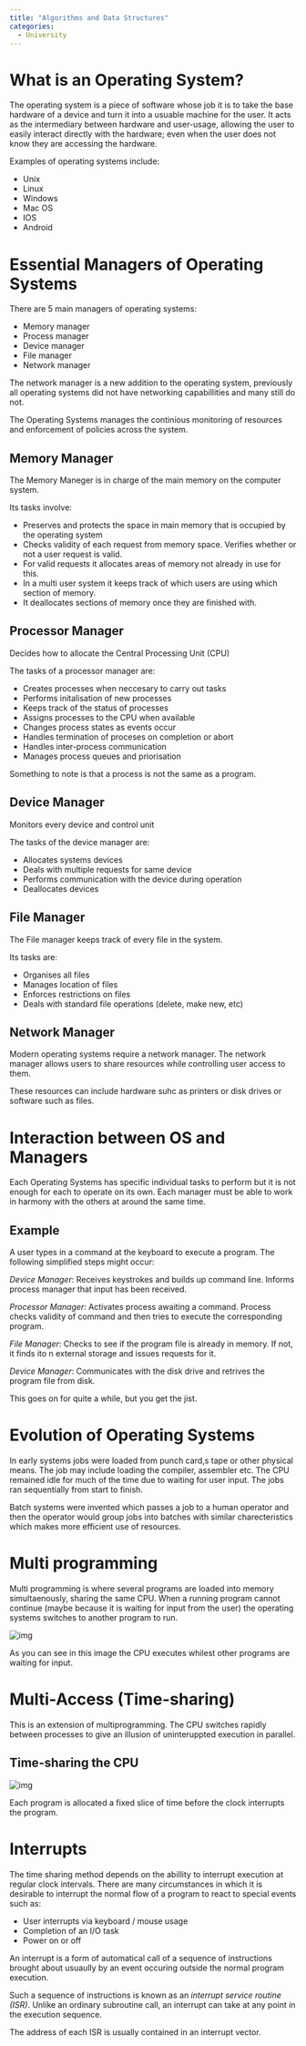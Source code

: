 ```yaml
---
title: "Algorithms and Data Structures"
categories:
  - University
---
```


# What is an Operating System?

The operating system is a piece of software whose job it is to take the base hardware of a device and turn it into a usuable machine for the user. It acts as the intermediary between hardware and user-usage, allowing the user to easily interact directly with the hardware; even when the user does not know they are accessing the hardware.

Examples of operating systems include:
* Unix
* Linux
* Windows
* Mac OS
* IOS
* Android

# Essential Managers of Operating Systems

There are 5 main managers of operating systems:
* Memory manager
* Process manager
* Device manager
* File manager
* Network manager

The network manager is a new addition to the operating system, previously all operating systems did not have networking capabillities and many still do not.

The Operating Systems manages the continious monitoring of resources and enforcement of policies across the system.

## Memory Manager

The Memory Maneger is in charge of the main memory on the computer system.

Its tasks involve:
* Preserves and protects the space in main memory that is occupied by the operating system
* Checks validity of each request from memory space. Verifies whether or not a user request is valid.
* For valid requests it allocates areas of memory not already in use for this.
* In a multi user system it keeps track of which users are using which section of memory.
* It deallocates sections of memory once they are finished with.

## Processor Manager

Decides how to allocate the Central Processing Unit (CPU)

The tasks of a processor manager are:
* Creates processes when neccesary to carry out tasks
* Performs initalisation of new processes
* Keeps track of the status of processes
* Assigns processes to the CPU when available
* Changes process states as events occur
* Handles termination of proceses on completion or abort
* Handles inter-process communication
* Manages process queues and priorisation

Something to note is that a process is not the same as a program.

## Device Manager

Monitors every device and control unit

The tasks of the device manager are:
* Allocates systems devices
* Deals with multiple requests for same device
* Performs communication with the device during operation
* Deallocates devices

## File Manager

The File manager keeps track of every file in the system.

Its tasks are:
* Organises all files
* Manages location of files
* Enforces restrictions on files
* Deals with standard file operations (delete, make new, etc)

## Network Manager

Modern operating systems require a network manager. The network manager allows users to share resources while controlling user access to them.

These resources can include hardware suhc as printers or disk drives or software such as files.

# Interaction between OS and Managers

Each Operating Systems has specific individual tasks to perform but it is not enough for each to operate on its own. Each manager must be able to work in harmony with the others at around the same time.

## Example
A user types in a command at the keyboard to execute a program. The following simplified steps might occur:

*Device Manager*: Receives keystrokes and builds up command line. Informs process manager that input has been received.

*Processor Manager*: Activates process awaiting a command. Process checks validity of command and then tries to execute the corresponding program.

*File Manager*: Checks to see if the program file is already in memory. If not, it finds ito n external storage and issues requests for it.

*Device Manager*: Communicates with the disk drive and retrives the program file from disk.

This goes on for quite a while, but you get the jist.

# Evolution of Operating Systems

In early systems jobs were loaded from punch card,s tape or other physical means. The job may include loading the compiler, assembler etc. The CPU remained idle for much of the time due to waiting for user input. The jobs ran sequentially from start to finish.

Batch systems were invented which passes a job to a human operator and then the operator would group jobs into batches with similar charecteristics which makes more efficient use of resources.

# Multi programming

Multi programming is where several programs are loaded into memory simultaenously, sharing the same CPU. When a running program cannot continue (maybe because it is waiting for input from the user) the operating systems switches to another program to run.

![img](https://screenshotscdn.firefoxusercontent.com/images/386273bc-7286-4b8c-a32c-b99a7ee735d2.png)

As you can see in this image the CPU executes whilest other programs are waiting for input.

# Multi-Access (Time-sharing)

This is an extension of multiprogramming. The CPU switches rapidly between processes to give an illusion of uninteruppted execution in parallel.

## Time-sharing the CPU

![img](https://screenshotscdn.firefoxusercontent.com/images/048c156c-ce75-4561-a680-5332b990d2d2.png)

Each program is allocated a fixed slice of time before the clock interrupts the program.

# Interrupts

The time sharing method depends on the abillity to interrupt execution at regular clock intervals. There are many circumstances in which it is desirable to interrupt the normal flow of a program to react to special events such as:
* User interrupts via keyboard / mouse usage
* Completion of an I/O task
* Power on or off

An interrupt is a form of automatical call of a sequence of instructions brought about usuaully by an event occuring outside the normal program execution.

Such a sequence of instructions is known as an *interrupt service routine (ISR)*. Unlike an ordinary subroutine call, an interrupt can take at any point in the execution sequence.

The address of each ISR is usually contained in an interrupt vector.